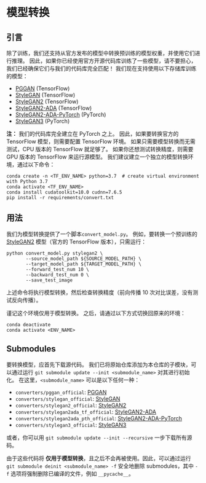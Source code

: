 # 模型转换

## 引言

除了训练，我们还支持从官方发布的模型中转换预训练的模型权重，并使用它们进行推理。 
因此，如果你已经使用官方开源代码库训练了一些模型，请不要担心，我们已经确保它们与我们的代码库完全匹配！ 
我们现在支持使用以下存储库训练的模型：

- [PGGAN](https://github.com/tkarras/progressive_growing_of_gans) (TensorFlow)
- [StyleGAN](https://github.com/NVlabs/stylegan) (TensorFlow)
- [StyleGAN2](https://github.com/NVlabs/stylegan2) (TensorFlow)
- [StyleGAN2-ADA](https://github.com/NVlabs/stylegan2-ada) (TensorFlow)
- [StyleGAN2-ADA-PyTorch](https://github.com/NVlabs/stylegan2-ada-pytorch) (PyTorch)
- [StyleGAN3](https://github.com/NVlabs/stylegan3) (PyTorch)

**注：** 我们的代码库完全建立在 PyTorch 之上。 
因此，如果要转换官方的 TensorFlow 模型，则需要配置 TensorFlow 环境。 
如果只需要模型转换而无需测试，CPU 版本的 TensorFlow 就足够了。 
如果你还想测试转换精度，则需要 GPU 版本的 TensorFlow 来运行源模型。 
我们建议建立一个独立的模型转换环境，通过以下命令：

```shell
conda create -n <TF_ENV_NAME> python=3.7  # create virtual environment with Python 3.7
conda activate <TF_ENV_NAME>
conda install cudatoolkit=10.0 cudnn=7.6.5
pip install -r requirements/convert.txt
```

## 用法

我们为模型转换提供了一个脚本`convert_model.py`。 例如，要转换一个预训练的 [StyleGAN2](https://github.com/NVlabs/stylegan2) 模型（官方的 TensorFlow 版本），只需运行：

```shell
python convert_model.py stylegan2 \
       --source_model_path ${SOURCE_MODEL_PATH} \
       --target_model_path ${TARGET_MODEL_PATH} \
       --forward_test_num 10 \
       --backward_test_num 0 \
       --save_test_image
```

上述命令将执行模型转换，然后检查转换精度（前向传播 10 次对比误差，没有测试反向传播）。

谨记这个环境仅用于模型转换。 之后，请通过以下方式切换回原来的环境：

```shell
conda deactivate
conda activate <ENV_NAME>
```

## Submodules

要转换模型，应首先下载源代码。 
我们已将原始仓库添加为本仓库的子模块，可以通过运行 `git submodule update --init <submodule_name>` 对其进行初始化。 
在这里，`<submodule_name>` 可以是以下任何一种：

- `converters/pggan_official`: [PGGAN](https://github.com/tkarras/progressive_growing_of_gans)
- `converters/stylegan_official`: [StyleGAN](https://github.com/NVlabs/stylegan)
- `converters/stylegan2_official`: [StyleGAN2](https://github.com/NVlabs/stylegan2)
- `converters/stylegan2ada_tf_official`: [StyleGAN2-ADA](https://github.com/NVlabs/stylegan2-ada)
- `converters/stylegan2ada_pth_official`: [StyleGAN2-ADA-PyTorch](https://github.com/NVlabs/stylegan2-ada-pytorch)
- `converters/stylegan3_official`: [StyleGAN3](https://github.com/NVlabs/stylegan3)

或者，你可以用 `git submodule update --init --recursive` 一步下载所有源码。

由于这些代码将 **仅用于模型转换**，且之后不会再被使用。因此，可以通过运行 `git submodule deinit <submodule_name> -f` 安全地删除 submodules，其中 `-f` 选项将强制删除已编译的文件，例如 `__pycache__`。
